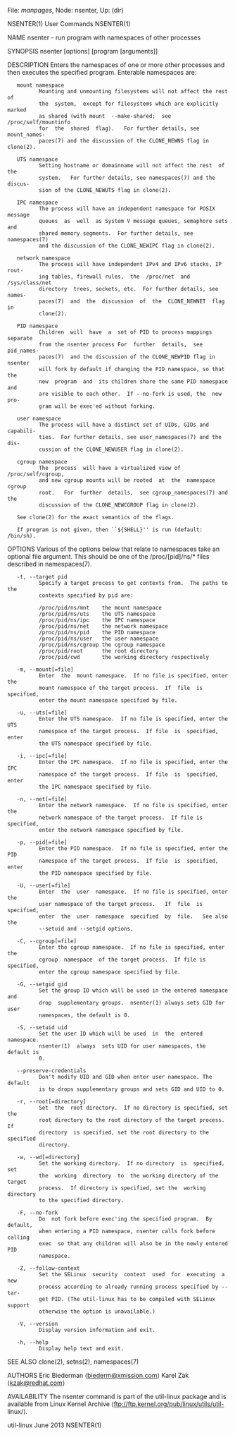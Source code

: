 File: *manpages*,  Node: nsenter,  Up: (dir)

NSENTER(1)                       User Commands                      NSENTER(1)



NAME
       nsenter - run program with namespaces of other processes

SYNOPSIS
       nsenter [options] [program [arguments]]

DESCRIPTION
       Enters  the namespaces of one or more other processes and then executes
       the specified program.  Enterable namespaces are:

       mount namespace
              Mounting and unmounting filesystems will not affect the rest  of
              the  system,  except for filesystems which are explicitly marked
              as shared (with mount  --make-shared;  see  /proc/self/mountinfo
              for  the  shared  flag).   For further details, see mount_names-
              paces(7) and the discussion of the CLONE_NEWNS flag in clone(2).

       UTS namespace
              Setting hostname or domainname will not affect the rest  of  the
              system.   For further details, see namespaces(7) and the discus-
              sion of the CLONE_NEWUTS flag in clone(2).

       IPC namespace
              The process will have an independent namespace for POSIX message
              queues  as  well  as System V message queues, semaphore sets and
              shared memory segments.  For further details, see  namespaces(7)
              and the discussion of the CLONE_NEWIPC flag in clone(2).

       network namespace
              The process will have independent IPv4 and IPv6 stacks, IP rout-
              ing tables, firewall rules,  the  /proc/net  and  /sys/class/net
              directory  trees, sockets, etc.  For further details, see names-
              paces(7)  and  the  discussion  of  the  CLONE_NEWNET  flag   in
              clone(2).

       PID namespace
              Children  will  have  a  set of PID to process mappings separate
              from the nsenter process For  further  details,  see  pid_names-
              paces(7)  and the discussion of the CLONE_NEWPID flag in nsenter
              will fork by default if changing the PID namespace, so that  the
              new  program  and  its children share the same PID namespace and
              are visible to each other.  If --no-fork is used, the  new  pro-
              gram will be exec'ed without forking.

       user namespace
              The process will have a distinct set of UIDs, GIDs and capabili-
              ties.  For further details, see user_namespaces(7) and the  dis-
              cussion of the CLONE_NEWUSER flag in clone(2).

       cgroup namespace
              The  process  will have a virtualized view of /proc/self/cgroup,
              and new cgroup mounts will be rooted  at  the  namespace  cgroup
              root.   For  further  details,  see cgroup_namespaces(7) and the
              discussion of the CLONE_NEWCGROUP flag in clone(2).

       See clone(2) for the exact semantics of the flags.

       If program is not given, then ``${SHELL}'' is run (default: /bin/sh).


OPTIONS
       Various of the options below that relate to namespaces take an optional
       file  argument.   This  should  be  one  of  the /proc/[pid]/ns/* files
       described in namespaces(7).

       -t, --target pid
              Specify a target process to get contexts from.  The paths to the
              contexts specified by pid are:

              /proc/pid/ns/mnt    the mount namespace
              /proc/pid/ns/uts    the UTS namespace
              /proc/pid/ns/ipc    the IPC namespace
              /proc/pid/ns/net    the network namespace
              /proc/pid/ns/pid    the PID namespace
              /proc/pid/ns/user   the user namespace
              /proc/pid/ns/cgroup the cgroup namespace
              /proc/pid/root      the root directory
              /proc/pid/cwd       the working directory respectively

       -m, --mount[=file]
              Enter  the  mount namespace.  If no file is specified, enter the
              mount namespace of the target process.  If  file  is  specified,
              enter the mount namespace specified by file.

       -u, --uts[=file]
              Enter the UTS namespace.  If no file is specified, enter the UTS
              namespace of the target process.  If file  is  specified,  enter
              the UTS namespace specified by file.

       -i, --ipc[=file]
              Enter the IPC namespace.  If no file is specified, enter the IPC
              namespace of the target process.  If file  is  specified,  enter
              the IPC namespace specified by file.

       -n, --net[=file]
              Enter the network namespace.  If no file is specified, enter the
              network namespace of the target process.  If file is  specified,
              enter the network namespace specified by file.

       -p, --pid[=file]
              Enter the PID namespace.  If no file is specified, enter the PID
              namespace of the target process.  If file  is  specified,  enter
              the PID namespace specified by file.

       -U, --user[=file]
              Enter  the  user  namespace.  If no file is specified, enter the
              user namespace of the target process.   If  file  is  specified,
              enter  the  user  namespace  specified  by  file.   See also the
              --setuid and --setgid options.

       -C, --cgroup[=file]
              Enter the cgroup namespace.  If no file is specified, enter  the
              cgroup  namespace  of the target process.  If file is specified,
              enter the cgroup namespace specified by file.

       -G, --setgid gid
              Set the group ID which will be used in the entered namespace and
              drop  supplementary groups.  nsenter(1) always sets GID for user
              namespaces, the default is 0.

       -S, --setuid uid
              Set the user ID which will be used  in  the  entered  namespace.
              nsenter(1)  always  sets UID for user namespaces, the default is
              0.

       --preserve-credentials
              Don't modify UID and GID when enter user namespace. The  default
              is to drops supplementary groups and sets GID and UID to 0.

       -r, --root[=directory]
              Set  the  root directory.  If no directory is specified, set the
              root directory to the root directory of the target process.   If
              directory  is specified, set the root directory to the specified
              directory.

       -w, --wd[=directory]
              Set the working directory.  If no directory  is  specified,  set
              the  working  directory  to  the working directory of the target
              process.  If directory is specified, set the  working  directory
              to the specified directory.

       -F, --no-fork
              Do  not fork before exec'ing the specified program.  By default,
              when entering a PID namespace, nsenter calls fork before calling
              exec  so that any children will also be in the newly entered PID
              namespace.

       -Z, --follow-context
              Set the SELinux  security  context  used  for  executing  a  new
              process according to already running process specified by --tar-
              get PID. (The util-linux has to be compiled with SELinux support
              otherwise the option is unavailable.)

       -V, --version
              Display version information and exit.

       -h, --help
              Display help text and exit.

SEE ALSO
       clone(2), setns(2), namespaces(7)

AUTHORS
       Eric Biederman ⟨biederm@xmission.com⟩
       Karel Zak ⟨kzak@redhat.com⟩

AVAILABILITY
       The  nsenter command is part of the util-linux package and is available
       from Linux Kernel  Archive  ⟨ftp://ftp.kernel.org/pub/linux/utils/util-
       linux/⟩.



util-linux                         June 2013                        NSENTER(1)
